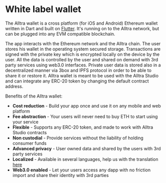 # White label wallet

The Alltra wallet is a cross platform \(for iOS and Android\) Ethereum wallet written in Dart and built on [Flutter](http://https//flutter.dev/). It's running on to the Alltra network, but can be plugged into any EVM compatible blockchain.

The app interacts with the Ethereum network and the Alltra chain. The user stores his wallet in the operating system secured storage. Transactions are signed with the private key which is encrypted locally on the device by the user. All the data is controlled by the user and shared on demand with 3rd party services using web3.0 interfaces. Private user data is stored also in a decentralized manner via 3box and IPFS protocol in order to be able to share it or restore it. Alltra wallet is meant to be used with the Alltra Studio and can integrate any ERC-20 token by changing the default contract address.

Benefits of the Alltra wallet:

* **Cost reduction** - Build your app once and use it on any  mobile and web platform
* **Fee abstraction** - Your users will never need to buy ETH to start using your service
* **Flexible** - Supports any ERC-20 token, and made to work with Alltra Studio contracts 
* **Non custodial** - Provide services without the liability of holding consumer funds
* **Advanced privacy**  -  User owned data and shared by the users with 3rd party services
* **Localized** - Available in several languages, help us with the translation [here](https://lokalise.co/public/783082135d36f14996c804.53212944/)
* **Web3.0 enabled** - Let your users access any dapp with no friction import and share their identity with 3rd parties


